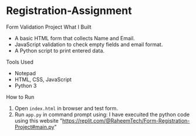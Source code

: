 # Registration-Assignment

Form Validation Project
 What I Built
- A basic HTML form that collects Name and Email.
- JavaScript validation to check empty fields and email format.
- A Python script to print entered data.

Tools Used
- Notepad
- HTML, CSS, JavaScript
- Python 3

How to Run
1. Open `index.html` in browser and test form.
2. Run `app.py` in command prompt using:
   I have execuited the python code using this website "https://replit.com/@RaheemTech/Form-Registration-Project#main.py"
